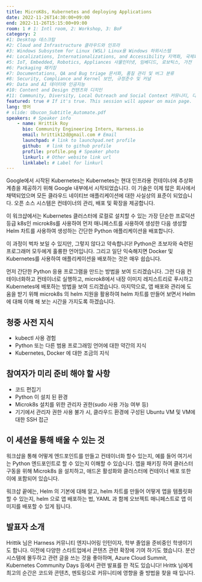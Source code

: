 ```yaml
---
title: MicroK8s, Kubernetes and deploying Applications
date: 2022-11-26T14:30:00+09:00
end: 2022-11-26T15:15:00+09:00
room: 1 # 1: Intl room, 2: Workshop, 3: BoF
category: 2
#1: Desktop 데스크탑
#2: Cloud and Infrastructure 클라우드와 인프라
#3: Windows Subsystem for Linux (WSL) Linux용 Windows 하위시스템
#4: Localizations, Internationalizations, and Accessibility 지역화, 국제화 및 접근성
#5: IoT, Embedded, Robotics, Appliances 사물인터넷, 임베디드, 로보틱스, 가전
#6: Packaging 패키징
#7: Documentations, QA and Bug triage 문서화, 품질 관리 및 버그 분류
#8: Security, Compliance and Kernel 보안, 규정준수 및 커널
#9: Data and AI 데이터와 인공지능
#10: Content and Design 컨텐츠와 디지인
#11: Community, Diversity, Local Outreach and Social Context 커뮤니티, 다양성, 지역 사회 협력과 사회적 관점
featured: true # If it's true. This session will appear on main page.
lang: 영어
# slide: Ubucon_Subtitle_Automate.pdf
speakers: # Speaker info
    - name: Hrittik Roy
      bio: Community Engineering Intern, Harness.io
      email: hrittik12d@gmail.com # Email
      launchpad: # link to launchpad.net profile
      github:  # link to github profile
      profile: profile.png # Speaker photo
      linkurl: # Other website link url
      linklabel: # Label for linkurl
---
```


Google에서 시작된 Kubernetes는 Kubernetes는 현대 인프라용 컨테이너에 추상화 계층을 제공하기 위해 Google 내부에서 시작되었습니다. 이 기술은 이제 많은 회사에서 채택되었으며 모든 클라우드 네이티브 애플리케이션에 대한 사실상의 표준이 되었습니다. 오픈 소스 시스템은 컨테이너의 관리, 배포 및 확장을 제공합니다.

이 워크샵에서는 Kubernetes 클러스터에 로컬로 설치할 수 있는 가장 단순한 프로덕션 등급 k8s인 microk8s를 사용하여 먼저 매니페스트를 사용하여 생성한 다음 생성할 Helm 차트를 사용하여 생성하는 간단한 Python 애플리케이션을 배포합니다.

이 과정이 벅차 보일 수 있지만, 그렇지 않다고 약속합니다! Python은 초보자와 숙련된 프로그래머 모두에게 훌륭한 언어입니다. 그리고 일단 익숙해지면 Docker 및 Kubernetes를 사용하여 애플리케이션을 배포하는 것은 매우 쉽습니다.

먼저 간단한 Python 응용 프로그램을 만드는 방법을 보여 드리겠습니다. 그런 다음 컨테이너화하고 컨테이너로 실행하고, microk8에서 내장 이미지 레지스트리로 푸시하고 Kubernetes에 배포하는 방법을 보여 드리겠습니다. 마지막으로, 앱 배포와 관리에 도움을 받기 위해 microk8s 의 helm 지원을 활용하여 helm 차트를 만들어 보면서 Helm 에 대해 이해 해 보는 시간을 가지도록 하겠습니다.
## 청중 사전 지식
- kubectl 사용 경험
- Python 또는 다른 범용 프로그래밍 언어에 대한 약간의 지식
- Kubernetes, Docker 에 대한 조금의 지식
## 참여자가 미리 준비 해야 할 사항
- 코드 편집기
- Python 이 설치 된 환경 
- Microk8s 설치를 위한 관리자 권한(sudo 사용 가능 여부 등)
- 기기에서 관리자 권한 사용 불가 시, 클라우드 환경에 구성된 Ubuntu VM 및 VM에 대한 SSH 접근

## 이 세션을 통해 배울 수 있는 것
워크샵을 통해 어떻게 엔드포인트를 만들고 컨테이너화 할수 있는지, 예를 들어 여기서는 Python 엔드포인트로 할 수 있는지 이해할 수 있습니다. 앱을 패키징 하여 클러스터 구동을 위해 Microk8s 을 설치하고, 애드온 활성화와 클러스터에 컨테이너 배포 또한 이에 포함되어 있습니다.

워크샵 끝에는, Helm 의 기본에 대해 알고, helm 차트를 만들어 어떻게 앱을 템플릿화 할 수 있는지, helm 으로 앱 배포하는 법, YAML 과 함께 오브젝트 매니페스트로 앱 이미지를 배포할 수 있게 됩니다.

## 발표자 소개
Hrittik 님은 Harness 커뮤니티 엔지니어링 인턴이자, 학부 졸업을 준비중인 학생이기도 합니다. 이전에 다양한 스타트업에서 콘텐츠 관련 확장에 기여 하기도 했습니다. 분산시스템에 몰두하고 관련 글을 쓰는 것을 좋아하며, Azure Cloud Summit, Kubernetes Community Days 등에서 관련 발표를 한 적도 있습니다! Hrittk 님에게 최고의 순간은 코드와 콘텐츠, 멘토링으로 커뮤니티에 영향을 줄 방법을 찾을 때 입니다.